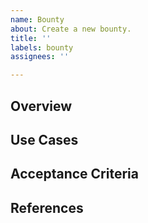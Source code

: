 ```yaml
---
name: Bounty
about: Create a new bounty.
title: ''
labels: bounty
assignees: ''

---
```


## Overview

## Use Cases

## Acceptance Criteria

## References
